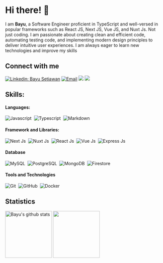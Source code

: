 # Hi there! 👋 

I am **Bayu**, a Software Engineer proficient in TypeScript and well-versed in popular frameworks such as React JS, Next JS, Vue JS, and Nuxt Js. Not just coding. I am passionate about creating clean and efficient code, automating testing code, and implementing modern design principles to deliver intuitive user experiences. I am always eager to learn new technologies and improve my skills

## Connect with me

[![Linkedin: Bayu Setiawan](https://img.shields.io/badge/-Bayu%20Setiawan-blue?style=flat-square&logo=Linkedin&logoColor=white&link=https://www.linkedin.com/in/bayu-setiawan99/)](https://www.linkedin.com/in/bayu-setiawan99/)
<a href="mailto:bayusetiawanipb@gmail.com"><img alt="Email" src="https://img.shields.io/badge/Email-bayusetiawanipb-blue?style=flat-square&logo=email"></a>
[![](https://komarev.com/ghpvc/?username=Bayusetiawan45&color=blue&label=Profile%20Views)](https://github.com/Bayusetiawan45/Bayusetiawan45)
[![](https://img.shields.io/github/followers/Bayusetiawan45?label=GitHub%20Followers)](https://github.com/Bayusetiawan45)

## Skills:

#### Languages:

![Javascript](https://img.shields.io/badge/Javascript-efd81a?style=for-the-badge&logo=javascript&logoColor=black)&nbsp;
![Typescript](https://img.shields.io/badge/Typescript-2f73bf?style=for-the-badge&logo=typescript&logoColor=white)&nbsp;
![Markdown](https://img.shields.io/badge/markdown-%23000000.svg?style=for-the-badge&logo=markdown&logoColor=white)

#### Framework and Libraries:

![Next Js](https://img.shields.io/badge/Next.Js-000?style=for-the-badge&logo=next.js&logoColor=white)&nbsp;
![Nuxt Js](https://img.shields.io/badge/Nuxt.Js-000?style=for-the-badge&logo=nuxt.js&logoColor=20dd86)&nbsp;
![React Js](https://img.shields.io/badge/React.Js-fff?style=for-the-badge&logo=react&logoColor=2f99ed)&nbsp;
![Vue Js](https://img.shields.io/badge/Vue.Js-fff?style=for-the-badge&logo=vue.js&logoColor=20dd86)&nbsp;
![Express Js](https://img.shields.io/badge/Express.Js-000?style=for-the-badge&logo=express&logoColor=20dd86)&nbsp;

#### Database

![MySQL](https://img.shields.io/badge/MySQL-00000F?style=for-the-badge&logo=mysql&logoColor=white)&nbsp;
![PostgreSQL](https://img.shields.io/badge/PostgreSQL-316192?style=for-the-badge&logo=postgresql&logoColor=white)&nbsp;
![MongoDB](https://img.shields.io/badge/MongoDB-fff?style=for-the-badge&logo=mongodb&logoColor=green)&nbsp;
![Firestore](https://img.shields.io/badge/Firestore-ffcd34?style=for-the-badge&logo=firebase&logoColor=black)&nbsp;

#### Tools and Technologies

![Git](https://img.shields.io/badge/GIT-E44C30?style=for-the-badge&logo=git&logoColor=white)&nbsp;
![GitHub](https://img.shields.io/badge/GitHub-000?style=for-the-badge&logo=github&logoColor=white)&nbsp;
![Docker](https://img.shields.io/badge/Docker-2f99ed?style=for-the-badge&logo=docker&logoColor=white)&nbsp;

## Statistics

<span><img height="150" src="https://github-readme-stats.vercel.app/api?username=Bayusetiawan45&show_icons=true&include_all_commits=true&theme=buefy&hide_border=true" alt="Bayu's github stats" /></span>
<span><img height="150" src="https://github-readme-stats.vercel.app/api/top-langs/?username=bayusetiawan45&layout=compact&langs_count=6" /></span>
